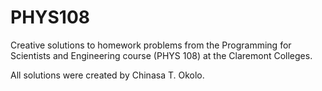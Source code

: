 # PHYS108
Creative solutions to homework problems from the Programming for Scientists and Engineering course (PHYS 108) at the Claremont Colleges.

All solutions were created by Chinasa T. Okolo.

